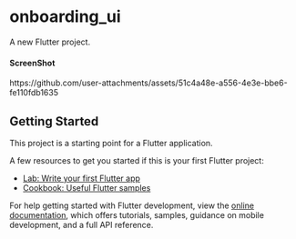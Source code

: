 # onboarding_ui

A new Flutter project.

<h4>ScreenShot</h4>
https://github.com/user-attachments/assets/51c4a48e-a556-4e3e-bbe6-fe110fdb1635

## Getting Started

This project is a starting point for a Flutter application.

A few resources to get you started if this is your first Flutter project:

- [Lab: Write your first Flutter app](https://docs.flutter.dev/get-started/codelab)
- [Cookbook: Useful Flutter samples](https://docs.flutter.dev/cookbook)

For help getting started with Flutter development, view the
[online documentation](https://docs.flutter.dev/), which offers tutorials,
samples, guidance on mobile development, and a full API reference.
